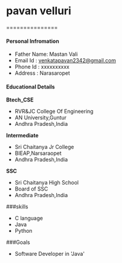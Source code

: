 # pavan velluri 
===============

#### Personal Infromation
- Father Name: Mastan Vali
- Email Id : venkatapavan2342@gmail.com
- Phone Id : xxxxxxxxxx
- Address  : Narasaropet

#### Educational Details 

**Btech_CSE**
- RVR&JC College Of Engineering
- AN University,Guntur
- Andhra Pradesh,India

**Intermediate**
- Sri Chaitanya Jr College
- BIEAP,Narsaraopet
- Andhra Pradesh,India

**SSC**
- Sri Chaitanya High School
- Board of SSC
- Andhra Pradesh,India

###skills
- C language
- Java 
- Python 

###Goals
- Software Developer in 'Java'

